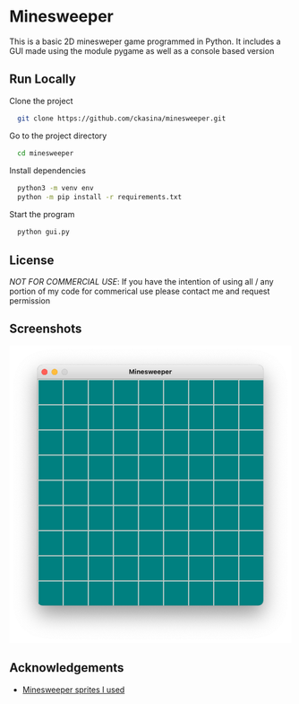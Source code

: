 
# Minesweeper

This is a basic 2D minesweper game programmed in Python. It includes a GUI made using the module pygame as well as a console based version



## Run Locally

Clone the project

```bash
  git clone https://github.com/ckasina/minesweeper.git
```

Go to the project directory

```bash
  cd minesweeper
```

Install dependencies

```bash
  python3 -m venv env
  python -m pip install -r requirements.txt
```

Start the program

```bash
  python gui.py
```


## License

*NOT FOR COMMERCIAL USE*: If you have the intention of using all / any portion of my code for commerical use please contact me and request permission
## Screenshots

![Screenshot](screenshot.png)


## Acknowledgements

 - [Minesweeper sprites I used](https://opengameart.org/content/minesweeper-tile-set-lazarus)

